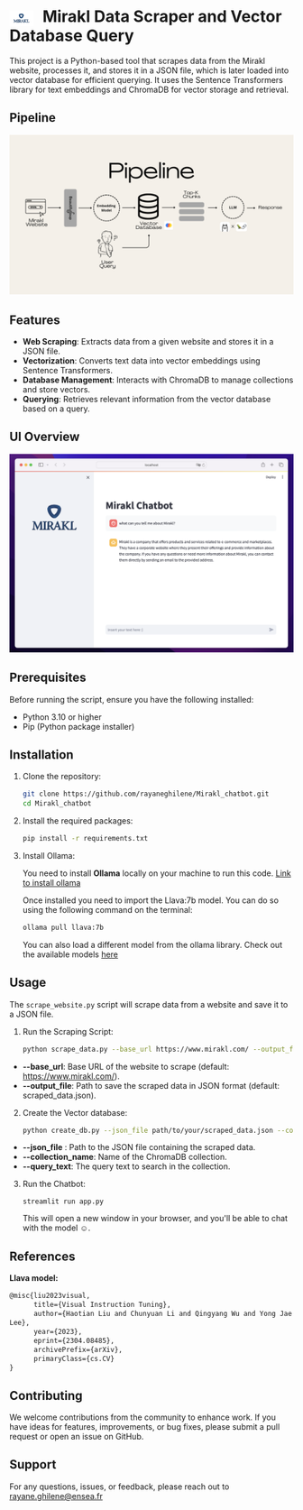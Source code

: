  # <img src="/Images/Mirakl_logo.png" alt="Logo" style="vertical-align: middle; height: 1em; margin-right: 10px;" /> Mirakl Data Scraper and Vector Database Query
This project is a Python-based tool that scrapes data from the Mirakl website, processes it, and stores it in a JSON file, which is later loaded into vector database for efficient querying. It uses the Sentence Transformers library for text embeddings and ChromaDB for vector storage and retrieval.

## Pipeline

<p align="center">
  <img src="https://github.com/rayaneghilene/Mirakl_chatbot/blob/main/Images/Pipeline.png" alt="Pipeline" />
</p>

## Features

- **Web Scraping**: Extracts data from a given website and stores it in a JSON file.
- **Vectorization**: Converts text data into vector embeddings using Sentence Transformers.
- **Database Management**: Interacts with ChromaDB to manage collections and store vectors.
- **Querying**: Retrieves relevant information from the vector database based on a query.

## UI Overview

<p align="center">
  <img src="https://github.com/rayaneghilene/Mirakl_chatbot/blob/main/Images/UI.png" alt="UI" />
</p>

## Prerequisites

Before running the script, ensure you have the following installed:

- Python 3.10 or higher
- Pip (Python package installer)

## Installation

1. Clone the repository:

   ```bash
   git clone https://github.com/rayaneghilene/Mirakl_chatbot.git
   cd Mirakl_chatbot
    ```

2. Install the required packages:

   ```bash
   pip install -r requirements.txt
   ```

3. Install Ollama:

    You need to install **Ollama** locally on your machine to run this code. [Link to install ollama](https://ollama.com/) 

    Once installed you need to import the Llava:7b model. You can do so using the following command on the terminal:

    ```bash
    ollama pull llava:7b
    ```

    You can also load a different model from the ollama library. Check out the available models [here]( https://ollama.com/library)
## Usage

The ```scrape_website.py``` script will scrape data from a website and save it to a JSON file.

1. Run the Scraping Script:

    ```bash
    python scrape_data.py --base_url https://www.mirakl.com/ --output_file scraped_data.json
    ```


* **--base_url**: Base URL of the website to scrape (default: https://www.mirakl.com/).
* **--output_file**: Path to save the scraped data in JSON format (default: scraped_data.json).

2. Create the Vector database:

    ```bash
    python create_db.py --json_file path/to/your/scraped_data.json --collection_name your_collection_name --query_text "your query here"
    ```

* **--json_file** : Path to the JSON file containing the scraped data.
* **--collection_name**: Name of the ChromaDB collection.
* **--query_text**: The query text to search in the collection.

3. Run the Chatbot:

    ```
    streamlit run app.py
    ```
    This will open a new window in your browser, and you'll be able to chat with the model ☺️.


## References
**Llava model:**
```
@misc{liu2023visual,
      title={Visual Instruction Tuning}, 
      author={Haotian Liu and Chunyuan Li and Qingyang Wu and Yong Jae Lee},
      year={2023},
      eprint={2304.08485},
      archivePrefix={arXiv},
      primaryClass={cs.CV}
}
```


## Contributing
We welcome contributions from the community to enhance work. 
If you have ideas for features, improvements, or bug fixes, please submit a pull request or open an issue on GitHub.


## Support
For any questions, issues, or feedback, please reach out to rayane.ghilene@ensea.fr